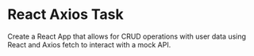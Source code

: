 # React Axios Task
Create a React App that allows for CRUD operations with user data using React and Axios fetch to interact with a mock API.